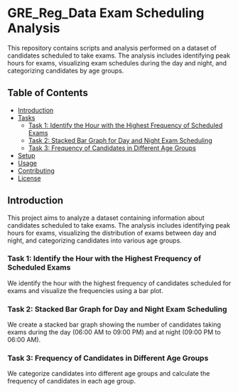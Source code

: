 # GRE_Reg_Data Exam Scheduling Analysis

This repository contains scripts and analysis performed on a dataset of candidates scheduled to take exams. The analysis includes identifying peak hours for exams, visualizing exam schedules during the day and night, and categorizing candidates by age groups.

## Table of Contents
- [Introduction](#introduction)
- [Tasks](#tasks)
  - [Task 1: Identify the Hour with the Highest Frequency of Scheduled Exams](#task-1-identify-the-hour-with-the-highest-frequency-of-scheduled-exams)
  - [Task 2: Stacked Bar Graph for Day and Night Exam Scheduling](#task-2-stacked-bar-graph-for-day-and-night-exam-scheduling)
  - [Task 3: Frequency of Candidates in Different Age Groups](#task-3-frequency-of-candidates-in-different-age-groups)
- [Setup](#setup)
- [Usage](#usage)
- [Contributing](#contributing)
- [License](#license)

## Introduction

This project aims to analyze a dataset containing information about candidates scheduled to take exams. The analysis includes identifying peak hours for exams, visualizing the distribution of exams between day and night, and categorizing candidates into various age groups.

### Task 1: Identify the Hour with the Highest Frequency of Scheduled Exams
We identify the hour with the highest frequency of candidates scheduled for exams and visualize the frequencies using a bar plot.


### Task 2: Stacked Bar Graph for Day and Night Exam Scheduling
We create a stacked bar graph showing the number of candidates taking exams during the day (06:00 AM to 09:00 PM) and at night (09:00 PM to 06:00 AM).


### Task 3: Frequency of Candidates in Different Age Groups

We categorize candidates into different age groups and calculate the frequency of candidates in each age group.

